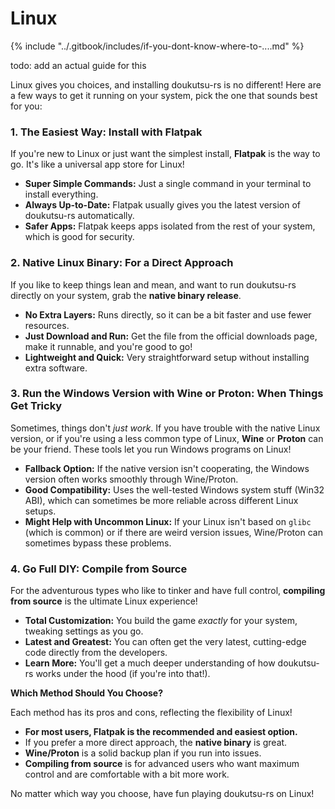 # Linux

{% include "../.gitbook/includes/if-you-dont-know-where-to-....md" %}

todo: add an actual guide for this

Linux gives you choices, and installing doukutsu-rs is no different! Here are a few ways to get it running on your system, pick the one that sounds best for you:

### 1. The Easiest Way: Install with Flatpak

If you're new to Linux or just want the simplest install, **Flatpak** is the way to go. It's like a universal app store for Linux!

* **Super Simple Commands:** Just a single command in your terminal to install everything.
* **Always Up-to-Date:** Flatpak usually gives you the latest version of doukutsu-rs automatically.
* **Safer Apps:** Flatpak keeps apps isolated from the rest of your system, which is good for security.

### 2. Native Linux Binary: For a Direct Approach

If you like to keep things lean and mean, and want to run doukutsu-rs directly on your system, grab the **native binary release**.

* **No Extra Layers:** Runs directly, so it can be a bit faster and use fewer resources.
* **Just Download and Run:** Get the file from the official downloads page, make it runnable, and you're good to go!
* **Lightweight and Quick:** Very straightforward setup without installing extra software.

### 3. Run the Windows Version with Wine or Proton: When Things Get Tricky

Sometimes, things don't _just work_. If you have trouble with the native Linux version, or if you're using a less common type of Linux, **Wine** or **Proton** can be your friend. These tools let you run Windows programs on Linux!

* **Fallback Option:** If the native version isn't cooperating, the Windows version often works smoothly through Wine/Proton.
* **Good Compatibility:** Uses the well-tested Windows system stuff (Win32 ABI), which can sometimes be more reliable across different Linux setups.
* **Might Help with Uncommon Linux:** If your Linux isn't based on `glibc` (which is common) or if there are weird version issues, Wine/Proton can sometimes bypass these problems.

### 4. Go Full DIY: Compile from Source

For the adventurous types who like to tinker and have full control, **compiling from source** is the ultimate Linux experience!

* **Total Customization:** You build the game _exactly_ for your system, tweaking settings as you go.
* **Latest and Greatest:** You can often get the very latest, cutting-edge code directly from the developers.
* **Learn More:** You'll get a much deeper understanding of how doukutsu-rs works under the hood (if you're into that!).

**Which Method Should You Choose?**

Each method has its pros and cons, reflecting the flexibility of Linux!

* **For most users, Flatpak is the recommended and easiest option.**
* If you prefer a more direct approach, the **native binary** is great.
* **Wine/Proton** is a solid backup plan if you run into issues.
* **Compiling from source** is for advanced users who want maximum control and are comfortable with a bit more work.

No matter which way you choose, have fun playing doukutsu-rs on Linux!
